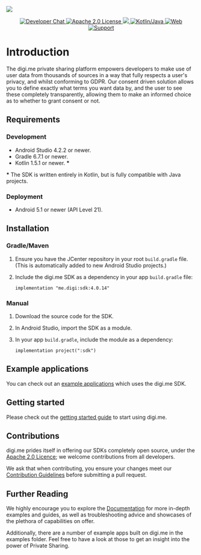 ![](https://securedownloads.digi.me/partners/digime/SDKReadmeBanner.png)

<p align="center">
    <a href="https://developers.digi.me/slack/join">
        <img src="https://img.shields.io/badge/chat-slack-blueviolet.svg" alt="Developer Chat">
    </a>
    <a href="../../LICENSE">
        <img src="https://img.shields.io/badge/license-apache 2.0-blue.svg" alt="Apache 2.0 License">
    </a>
    <a href="#">
    	<img src="https://img.shields.io/badge/build-passing-brightgreen.svg">
    </a>
    <a href="https://kotlinlang.org">
        <img src="https://img.shields.io/badge/language-kotlin/java-ff69b4.svg" alt="Kotlin/Java">
    </a>
    <a href="https://developers.digi.me">
        <img src="https://img.shields.io/badge/web-digi.me-red.svg" alt="Web">
    </a>
    <a href="https://digime.freshdesk.com/support/home">
        <img src="https://img.shields.io/badge/support-freshdesk-721744.svg" alt="Support">
    </a>
</p>

# Introduction

The digi.me private sharing platform empowers developers to make use of user data from thousands of sources in a way that fully respects a user's privacy, and whilst conforming to GDPR. Our consent driven solution allows you to define exactly what terms you want data by, and the user to see these completely transparently, allowing them to make an informed choice as to whether to grant consent or not.

## Requirements

### Development

- Android Studio 4.2.2 or newer.
- Gradle 6.7.1 or newer.
- Kotlin 1.5.1 or newer. **\***

**\*** The SDK is written entirely in Kotlin, but is fully compatible with Java projects.

### Deployment

- Android 5.1 or newer (API Level 21).

## Installation

### Gradle/Maven

1. Ensure you have the JCenter repository in your root `build.gradle` file.<br>(This is automatically added to new Android Studio projects.)

2. Include the digi.me SDK as a dependency in your app `build.gradle` file:

   `implementation "me.digi:sdk:4.0.14"`

### Manual

1. Download the source code for the SDK.

2. In Android Studio, import the SDK as a module.

3. In your app `build.gradle`, include the module as a dependency:

   `implementation project(":sdk")`

## Example applications

You can check out an [example applications](https://github.com/digime/digime-sdk-android/tree/master/examples) which uses the digi.me SDK.

## Getting started

Please check out the [getting started guide](https://digime.github.io/digime-sdk-android/#/start) to start using digi.me.

## Contributions

digi.me prides itself in offering our SDKs completely open source, under the <a href="./LICENCE.md">Apache 2.0 Licence</a>; we welcome contributions from all developers.

We ask that when contributing, you ensure your changes meet our <a href="">Contribution Guidelines</a> before submitting a pull request.

## Further Reading

We highly encourage you to explore the <a href="https://digime.github.io/digime-sdk-android/">Documentation</a> for more in-depth examples and guides, as well as troubleshooting advice and showcases of the plethora of capabilities on offer.

Additionally, there are a number of example apps built on digi.me in the examples folder. Feel free to have a look at those to get an insight into the power of Private Sharing.
